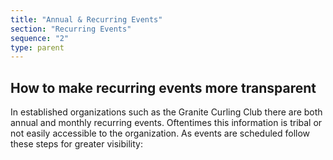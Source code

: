 ```yaml
---
title: "Annual & Recurring Events"
section: "Recurring Events"
sequence: "2"
type: parent
---
```


## How to make recurring events more transparent

In established organizations such as the Granite Curling Club there are both annual and monthly recurring events. Oftentimes this information is tribal or not easily accessible to the organization. As events are scheduled follow these steps for greater visibility:
